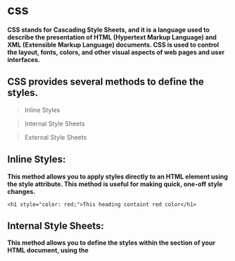 # css 

**CSS stands for Cascading Style Sheets, and it is a language used to describe the presentation of HTML (Hypertext Markup Language) and XML (Extensible Markup Language) documents. CSS is used to control the layout, fonts, colors, and other visual aspects of web pages and user interfaces.**

## CSS provides several methods to define the styles. 

> Inline Styles

> Internal Style Sheets

> External Style Sheets

## Inline Styles: 

**This method allows you to apply styles directly to an HTML element using the style attribute. This method is useful for making quick, one-off style changes.**

```
<h1 style="color: red;">This heading containt red color</h1>
```

## Internal Style Sheets: 

**This method allows you to define the styles within the <head> section of your HTML document, using the <style> tag. This method is useful when you want to apply styles to a specific page only.**

```
<head>
  <style>
    h1 {
      color: red;
    }
  </style>
</head>
```

## External Style Sheets: 

**In this method, you can define the styles in a separate CSS file, which is then linked to your HTML document using the <link> tag. This method allows you to maintain consistent styles across multiple pages.**

```
<head>
  <link rel="stylesheet" type="text/css" href="styles.css">
</head>

```
### My Great Heading {#myId}

### CSS File Code Like

```
/* Element Selector */
h1 {
  font-size: 24px;
}

/* Class Selector */
.myClass {
  background-color: #fff;
}

/* ID Selector */
#myId {
  border: 1px solid black;
}

```

<hr>
